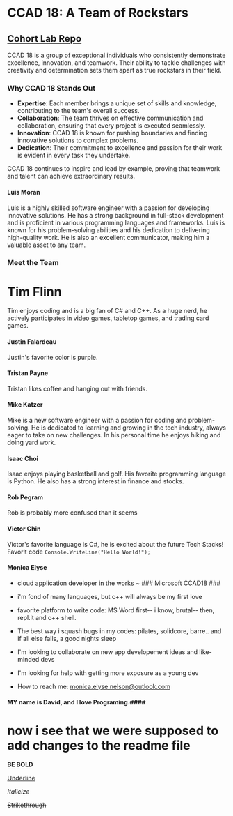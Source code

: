 # CCAD 18: A Team of Rockstars

## [Cohort Lab Repo](https://github.com/mssa-ccad18/ccad18)

CCAD 18 is a group of exceptional individuals who consistently demonstrate excellence, innovation, and teamwork. Their ability to tackle challenges with creativity and determination sets them apart as true rockstars in their field.

### Why CCAD 18 Stands Out
- **Expertise**: Each member brings a unique set of skills and knowledge, contributing to the team's overall success.
- **Collaboration**: The team thrives on effective communication and collaboration, ensuring that every project is executed seamlessly.
- **Innovation**: CCAD 18 is known for pushing boundaries and finding innovative solutions to complex problems.
- **Dedication**: Their commitment to excellence and passion for their work is evident in every task they undertake.

CCAD 18 continues to inspire and lead by example, proving that teamwork and talent can achieve extraordinary results.



#### Luis Moran ####
Luis is a highly skilled software engineer with a passion for developing innovative solutions. He has a strong background
in full-stack development and is proficient in various programming languages and frameworks. Luis is known for his 
problem-solving abilities and his dedication to delivering high-quality work. He is also an excellent communicator, 
making him a valuable asset to any team.

### Meet the Team

# Tim Flinn
Tim enjoys coding and is a big fan of C# and C++. As a huge nerd, he actively participates in video games, tabletop games, and trading card games.


#### Justin Falardeau ####
Justin's favorite color is purple.


#### Tristan Payne #### 
Tristan likes coffee and hanging out with friends. 


#### Mike Katzer ####
Mike is a new software engineer with a passion for coding and problem-solving. He is dedicated to learning and growing in the tech industry, always eager to take on new challenges.
In his personal time he enjoys hiking and doing yard work.



#### Isaac Choi 
Isaac enjoys playing basketball and golf. His favorite programming language is Python. He also has a strong interest in finance and stocks.



#### Rob Pegram ####
Rob is probably more confused than it seems


#### Victor Chin ####
Victor's favorite language is C#, he is excited about the future Tech Stacks!
Favorit code `Console.WriteLine("Hello World!");`

#### Monica Elyse ####

- cloud application developer in the works ~ ### Microsoft CCAD18 ###

- i'm fond of many languages, but c++ will always be my first love

- favorite platform to write code: MS Word first-- i know, brutal-- then, repl.it and c++ shell.

- The best way i squash bugs in my codes: pilates, solidcore, barre.. and if all else fails, a good nights sleep

- I'm looking to collaborate on new app developement ideas and like-minded devs

- I'm looking for help with getting more exposure as a young dev

- How to reach me: monica.elyse.nelson@outlook.com



#### MY name is David, and I love Programing.####



# now i see that we  were supposed to add changes to the readme file

**BE BOLD**

<ins>Underline</ins>

*Italicize*

~~Strikethrough~~




